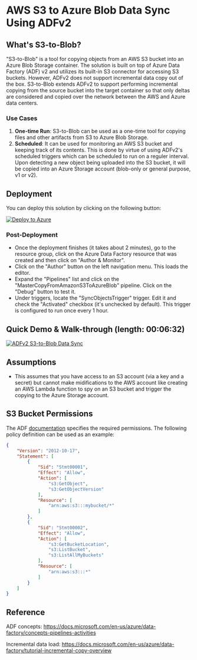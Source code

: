 # AWS S3 to Azure Blob Data Sync Using ADFv2

## What's S3-to-Blob?
"S3-to-Blob" is a tool for copying objects from an AWS S3 bucket into an Azure Blob Storage container. The solution is built on top of Azure Data Factory (ADF) v2 and utilizes its built-in S3 connector for accessing S3 buckets. However, ADFv2 does not support incremental data copy out of the box. S3-to-Blob extends ADFv2 to support performing incremental copying from the source bucket into the target container so that only deltas are considered and copied over the network between the AWS and Azure data centers.

### Use Cases
1) **One-time Run**: S3-to-Blob can be used as a one-time tool for copying files and other artifacts from S3 to Azure Blob Storage.
2) **Scheduled**: It can be used for monitoring an AWS S3 bucket and keeping track of its contents. This is done by virtue of using ADFv2's scheduled triggers which can be scheduled to run on a reguler interval. Upon detecting a new object being uploaded into the S3 bucket, it will be copied into an Azure Storage account (blob-only or general purpose, v1 or v2).

## Deployment
You can deploy this solution by clicking on the following button:

[![Deploy to Azure](http://azuredeploy.net/deploybutton.png)](https://portal.azure.com/#create/Microsoft.Template/uri/https%3A%2F%2Fraw.githubusercontent.com%2FStratusOn%2FS3-to-Blob%2Fmaster%2Fsrc%2FDeployments%2Fazuredeploy.json)

### Post-Deployment
* Once the deployment finishes (it takes about 2 minutes), go to the resource group, click on the Azure Data Factory resource that was created and then click on "Author & Monitor".
* Click on the "Author" button on the left navigation menu. This loads the editor.
* Expand the "Pipelines" list and click on the "MasterCopyFromAmazonS3ToAzureBlob" pipeline. Click on the "Debug" button to test it.
* Under triggers, locate the "SyncObjectsTrigger" trigger. Edit it and check the "Activated" checkbox (it's unchecked by default). This trigger is configured to run once every 1 hour.

## Quick Demo & Walk-through (length: 00:06:32)

[![ADFv2 S3-to-Blob Data Sync](http://img.youtube.com/vi/Z_zhiB0sTc8/0.jpg)](https://youtu.be/Z_zhiB0sTc8 "ADFv2 S3-to-Blob Data Sync")

## Assumptions
* This assumes that you have access to an S3 account (via a key and a secret) but cannot make midifications to the AWS account like creating an AWS Lambda function to spy on an S3 bucket and trigger the copying to the Azure Storage account.

## S3 Bucket Permissions
The ADF [documentation](https://docs.microsoft.com/en-us/azure/data-factory/connector-amazon-simple-storage-service) specifies the required permissions. The following policy definition can be used as an example:

```json
{
    "Version": "2012-10-17",
    "Statement": [
        {
            "Sid": "Stmt00001",
            "Effect": "Allow",
            "Action": [
                "s3:GetObject",
                "s3:GetObjectVersion"
            ],
            "Resource": [
                "arn:aws:s3:::mybucket/*"
            ]
        },
        {
            "Sid": "Stmt00002",
            "Effect": "Allow",
            "Action": [
                "s3:GetBucketLocation",
                "s3:ListBucket",
                "s3:ListAllMyBuckets"
            ],
            "Resource": [
                "arn:aws:s3:::*"
            ]
        }
    ]
}
```

## Reference

ADF concepts: https://docs.microsoft.com/en-us/azure/data-factory/concepts-pipelines-activities

Incremental data load: https://docs.microsoft.com/en-us/azure/data-factory/tutorial-incremental-copy-overview
